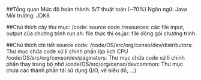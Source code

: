 ##Tổng quan
Mức độ hoàn thành: 5/7 thuật toán (~70%)
Ngôn ngữ: Java
Môi trường: JDK8

##Chú thích cây thư mục:
/code: source code
/resources: các file input, output của chương trình
run.sh: file thực thi
os.jar: file đóng gói chương trình

##Chú thích chi tiết source code:
/code/OS/src/org/censo/dev/distributors: Thư mục chứa code xử lí chính phần lập lịch CPU
/code/OS/src/org/censo/dev/paginators: Thư mục chứa code xử lí chính phần thay trang bộ nhớ
/code/OS/src/org/censo/devcommon: Thư mục chứa các thành phần tái sử dụng (I/O, vẽ biểu đồ, ...)